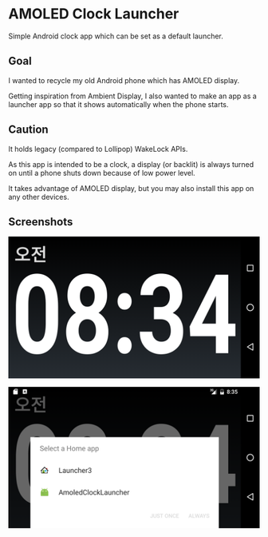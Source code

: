 # AMOLED Clock Launcher
Simple Android clock app which can be set as a default launcher.

## Goal
I wanted to recycle my old Android phone which has AMOLED display.

Getting inspiration from Ambient Display, I also wanted to make an app as a launcher app so that it shows automatically when the phone starts.

## Caution
It holds legacy (compared to Lollipop) WakeLock APIs.

As this app is intended to be a clock, a display (or backlit) is always turned on until a phone shuts down because of low power level.

It takes advantage of AMOLED display, but you may also install this app on any other devices.

## Screenshots

![Main view](https://github.com/nidev/AMOLED-Clock-Launcher/blob/master/screenshots/Screenshot_20160726-083502.png?raw=true)

![Setting as a launcher app](https://github.com/nidev/AMOLED-Clock-Launcher/blob/master/screenshots/Screenshot_20160726-083509.png?raw=true)

